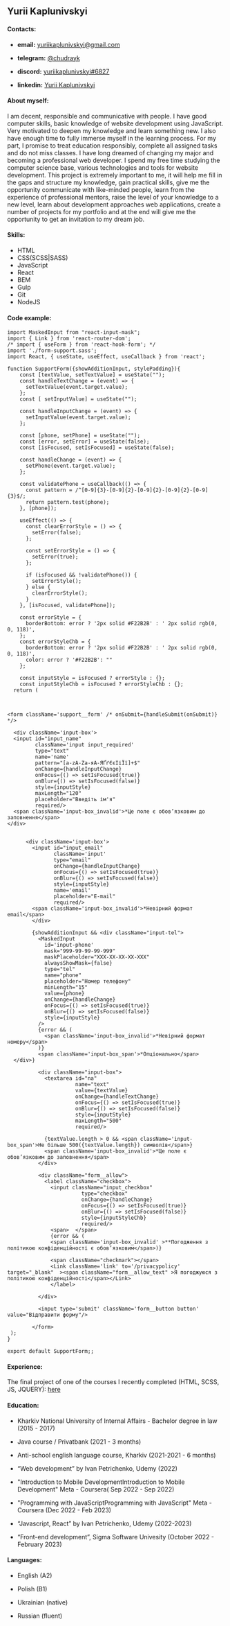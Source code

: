 ## Yurii Kaplunivskyi

#### Contacts:

- **email:** yuriikaplunivskyi@gmail.com

- **telegram:** [@chudrayk](https://t.me/chudrayk)

- **discord:** [yuriikaplunivskyi#6827](https://discord.com/channels/@me)

- **linkedin:** [Yurii Kaplunivskyi](https://www.linkedin.com/in/yurii-kaplunivskyi/)

#### About myself:
I am decent, responsible and communicative with people.
I have good computer skills, basic knowledge of website development using JavaScript.
Very motivated to deepen my knowledge and learn something new.
I also have enough time to fully immerse myself in the learning process.
For my part, I promise to treat education responsibly,
complete all assigned tasks and do not miss classes.
I have long dreamed of changing my major and becoming a professional web developer.
I spend my free time studying the computer science base, various technologies and tools for website development.
This project is extremely important to me, it will help me fill in the gaps and structure my knowledge, gain practical skills, give me the opportunity
communicate with like-minded people, learn from the experience of professional mentors,
raise the level of your knowledge to a new level, learn about development approaches
web applications, create a number of projects for my portfolio and at the end
will give me the opportunity to get an invitation to my dream job.

#### Skills:
- HTML
- CSS(SСSS|SASS)
- JavaScript
- React
- BEM
- Gulp
- Git
- NodeJS

#### Code example:
````
import MaskedInput from "react-input-mask";
import { Link } from 'react-router-dom';
/* import { useForm } from 'react-hook-form'; */
import './form-support.sass';
import React, { useState, useEffect, useCallback } from 'react';

function SupportForm({showAdditionInput, stylePadding}){
    const [textValue, setTextValue] = useState("");
    const handleTextChange = (event) => {
      setTextValue(event.target.value);
    };
    const [ setInputValue] = useState("");
    
    const handleInputChange = (event) => {
      setInputValue(event.target.value);
    };
  
    const [phone, setPhone] = useState("");
    const [error, setError] = useState(false);
    const [isFocused, setIsFocused] = useState(false);
    
    const handleChange = (event) => {
      setPhone(event.target.value);
    };
    
    const validatePhone = useCallback(() => {
      const pattern = /^[0-9]{3}-[0-9]{2}-[0-9]{2}-[0-9]{2}-[0-9]{3}$/;
      return pattern.test(phone);
    }, [phone]);
    
    useEffect(() => {
      const clearErrorStyle = () => {
        setError(false);
      };
    
      const setErrorStyle = () => {
        setError(true);
      };
    
      if (isFocused && !validatePhone()) {
        setErrorStyle();
      } else {
        clearErrorStyle();
      }
    }, [isFocused, validatePhone]);
    
    const errorStyle = {
      borderBottom: error ? '2px solid #F22B2B' : ' 2px solid rgb(0, 0, 118)',
    };
    const errorStyleChb = {
      borderBottom: error ? '2px solid #F22B2B' : ' 2px solid rgb(0, 0, 118)',
      color: error ? '#F22B2B': ""
    };
    
    const inputStyle = isFocused ? errorStyle : {};
    const inputStyleChb = isFocused ? errorStyleChb : {};
  return (



<form className='support__form' /* onSubmit={handleSubmit(onSubmit)} */>

  <div className='input-box'>
  <input id="input_name" 
         className='input input_required'
         type="text"
         name='name'
         pattern="[a-zA-Zа-яА-ЯҐґЄєІіЇї]+$"
         onChange={handleInputChange}
         onFocus={() => setIsFocused(true)}
         onBlur={() => setIsFocused(false)}
         style={inputStyle}
         maxLength="120"
         placeholder="Введіть ім'я"
         required/>
  <span className='input-box_invalid'>*Це поле є обов’язковим до заповнення</span>
</div>
                
                
      <div className='input-box'>
        <input id="input_email"
               className='input'
               type="email"
               onChange={handleInputChange}
               onFocus={() => setIsFocused(true)}
               onBlur={() => setIsFocused(false)}
               style={inputStyle}
               name='email'
               placeholder="E-mail"
               required/>
        <span className='input-box_invalid'>*Невірний формат email</span>
        </div>

        {showAdditionInput && <div className="input-tel">
          <MaskedInput
            id='input-phone'
            mask="999-99-99-99-999"
            maskPlaceholder="XXX-XX-XX-XX-XXX"
            alwaysShowMask={false}
            type="tel"
            name="phone"
            placeholder="Номер телефону"
            minLength="15"
            value={phone}
            onChange={handleChange}
            onFocus={() => setIsFocused(true)}
            onBlur={() => setIsFocused(false)}
            style={inputStyle}
          />
          {error && (
            <span className='input-box_invalid'>*Невірний формат номеру</span>
          )}
          <span className='input-box_span'>*Опціонально</span>
  </div>}
          
          <div className="input-box">
            <textarea id="na" 
                      name="text"
                      value={textValue}
                      onChange={handleTextChange}
                      onFocus={() => setIsFocused(true)}
                      onBlur={() => setIsFocused(false)}
                      style={inputStyle}
                      maxLength="500"
                      required/>
            
            {textValue.length > 0 && <span className='input-box_span'>Не більше 500({textValue.length}) символів</span>}
            <span className='input-box_invalid'>*Це поле є обов’язковим до заповнення</span>
          </div>

          <div className="form__allow">
            <label className="checkbox">
              <input className="input_checkbox" 
                        type="checkbox"
                        onChange={handleChange}
                        onFocus={() => setIsFocused(true)}
                        onBlur={() => setIsFocused(false)}
                        style={inputStyleChb}
                        required/>
              <span>  </span>
              {error && (
              <span className='input-box_invalid' >**Погодження з політикою конфіденційності є обов’язковим</span>)}

              <span className="checkmark"></span>
              <Link className='link' to='/privacypolicy' target="_blank"  ><span className="form__allow_text" >Я погоджуюся з політикою конфіденційності</span></Link>
              </label>
            
          </div>
          
          <input type='submit' className='form__button button' value="Відправити форму"/>

        </form>
 );
}

export default SupportForm;;
````

#### Experience:
The final project of one of the courses I recently completed (HTML, SCSS, JS, JQUERY): 
[here](https://github.com/yuriikaplunivskyi/final_ssu_hw)

#### Education:
- Kharkiv National University of Internal Affairs - 
Bachelor degree in law (2015 - 2017)

- Java course / Privatbank (2021 - 3 months)

- Anti-school english language course, Kharkiv (2021-2021 - 6 months)

- “Web development” by Ivan Petrichenko, Udemy (2022)

- "Introduction to Mobile DevelopmentIntroduction to Mobile Development" Meta - Coursera( Sep 2022 - Sep 2022)

- "Programming with JavaScriptProgramming with JavaScript" Meta - Coursera (Dec 2022 - Feb 2023)

- “Javascript, React” by Ivan Petrichenko, Udemy (2022-2023)

- “Front-end development”, Sigma Software Univesity (October 2022 - February 2023)

#### Languages:
- English (A2)

- Polish (B1)

- Ukrainian (native)

- Russian (fluent)